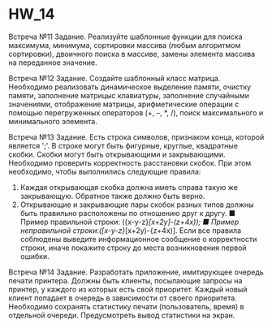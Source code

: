 # HW_14
Встреча №11
Задание.
Реализуйте шаблонные функции для поиска максимума,
минимума, сортировки массива (любым алгоритмом сортировки), двоичного поиска в массиве, замены элемента
массива на переданное значение.

Встреча №12
Задание.
Создайте шаблонный класс матрица. Необходимо реализовать динамическое выделение памяти, очистку памяти,
заполнение матрицыс клавиатуры, заполнение случайными значениями, отображение матрицы, арифметические
операции с помощью перегруженных операторов (+, –, *, /), поиск максимального и минимального элемента.

Встреча №13
Задание.
Есть строка символов, признаком конца, которой является ';'. В строке могут быть фигурные, круглые, квадратные скобки. Скобки могут быть открывающими и закрывающими.
Необходимо проверить корректность расстановки скобок.
При этом необходимо, чтобы выполнились следующие
правила:
1. Каждая открывающая скобка должна иметь справа
такую же закрывающую. Обратное также должно быть
верно.
2. Открывающие и закрывающие пары скобок разных
типов должны быть правильно расположены по отношению друг к другу.
■ Пример правильной строки: ({x-y-z}*[x+2y]-(z+4x));
■ Пример неправильной строки:([x-y-z}*[x+2y)-{z+4x)].
Если все правила соблюдены выведите информационное
сообщение о корректности строки, иначе покажите строку
до места возникновения первой ошибки.

Встреча №14
Задание.
Разработать приложение, имитирующее очередь печати
принтера. Должны быть клиенты, посылающие запросы
на принтер, у каждого из которых есть свой приоритет.
Каждый новый клиент попадает в очередь в зависимости
от своего приоритета. Необходимо сохранять статистику печати (пользователь, время) в отдельной очереди.
Предусмотреть вывод статистики на экран.
